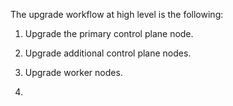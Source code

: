 The upgrade workflow at high level is the following:

1. Upgrade the primary control plane node.
2. Upgrade additional control plane nodes.
3. Upgrade worker nodes.

3. 

